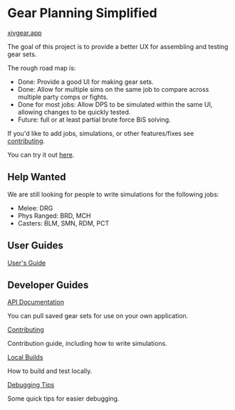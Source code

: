 # Gear Planning Simplified

[xivgear.app](https://xivgear.app)

The goal of this project is to provide a better UX for assembling and testing gear sets.

The rough road map is:
- Done: Provide a good UI for making gear sets.
- Done: Allow for multiple sims on the same job to compare across multiple party comps or fights.
- Done for most jobs: Allow DPS to be simulated within the same UI, allowing changes to be quickly tested.
- Future: full or at least partial brute force BiS solving.

If you'd like to add jobs, simulations, or other features/fixes see [contributing](CONTRIBUTING.md).

You can try it out [here](https://xivgear.app).

## Help Wanted

We are still looking for people to write simulations for the following jobs:
- Melee: DRG
- Phys Ranged: BRD, MCH
- Casters: BLM, SMN, RDM, PCT

## User Guides

[User's Guide](/USER_MANUAL.md)

## Developer Guides

[API Documentation](/API_DOC.md)

You can pull saved gear sets for use on your own application.

[Contributing](/CONTRIBUTING.md)

Contribution guide, including how to write simulations.

[Local Builds](/LOCAL_BUILD.md)

How to build and test locally.

[Debugging Tips](/DEBUGGING.md)

Some quick tips for easier debugging.
